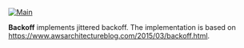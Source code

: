 [![Main](https://github.com/flowerinthenight/zbackoff/actions/workflows/main.yml/badge.svg)](https://github.com/flowerinthenight/zbackoff/actions/workflows/main.yml)

**Backoff** implements jittered backoff. The implementation is based on https://www.awsarchitectureblog.com/2015/03/backoff.html.
